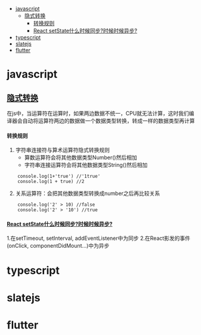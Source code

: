 <!-- START doctoc generated TOC please keep comment here to allow auto update -->
<!-- DON'T EDIT THIS SECTION, INSTEAD RE-RUN doctoc TO UPDATE -->
<!-- **Table of Contents**  *generated with [DocToc](https://github.com/thlorenz/doctoc)* -->

- [javascript](#javascript)
  - [隐式转换](#%E9%9A%90%E5%BC%8F%E8%BD%AC%E6%8D%A2)
      - [转换规则](#%E8%BD%AC%E6%8D%A2%E8%A7%84%E5%88%99)
      - [React setState什么时候同步?时候时候异步?](#react-setstate%E4%BB%80%E4%B9%88%E6%97%B6%E5%80%99%E5%90%8C%E6%AD%A5%E6%97%B6%E5%80%99%E6%97%B6%E5%80%99%E5%BC%82%E6%AD%A5)
- [typescript](#typescript)
- [slatejs](#slatejs)
- [flutter](#flutter)

<!-- END doctoc generated TOC please keep comment here to allow auto update -->

# javascript

## [隐式转换](https://blog.csdn.net/lyh1299259684/article/details/80565419)
在js中，当运算符在运算时，如果两边数据不统一，CPU就无法计算，这时我们编译器会自动将运算符两边的数据做一个数据类型转换，转成一样的数据类型再计算

#### 转换规则
1. 字符串连接符与算术运算符隐式转换规则
    - 算数运算符会将其他数据类型Number()然后相加
    - 字符串连接运算符会将其他数据类型String()然后相加
```
    console.log(1+'true') //'1true'  
    console.log(1 + true) //2 
```

2. 关系运算符：会把其他数据类型转换成number之后再比较关系
```
    console.log('2' > 10) //false
    console.log('2' > '10') //true
```

#### [React setState什么时候同步?时候时候异步?](https://github.com/Advanced-Frontend/Daily-Interview-Question/issues/17)
1.在setTimeout, setInterval, addEventListener中为同步
2.在React影发的事件(onClick, componentDidMount...)中为异步


# typescript

# slatejs

# flutter